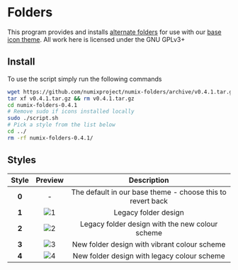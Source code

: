 # Folders
This program provides and installs [alternate folders](https://github.com/numixproject/numix-folders/blob/master/readme.md#styles) for use with our [base icon theme](https://github.com/numixproject/numix-icon-theme). All work here is licensed under the GNU GPLv3+

## Install
To use the script simply run the following commands
```bash
wget https://github.com/numixproject/numix-folders/archive/v0.4.1.tar.gz
tar xf v0.4.1.tar.gz && rm v0.4.1.tar.gz
cd numix-folders-0.4.1
# Remove sudo if icons installed locally
sudo ./script.sh
# Pick a style from the list below
cd ../
rm -rf numix-folders-0.4.1/
```


## Styles
| Style | Preview  | Description |
| :------------: |:---------------:| :-----:|
| **0** | - | The default in our base theme - choose this to revert back |
| **1** | ![1](https://raw.githubusercontent.com/numixproject/numix-folders/master/files/1/preview.png) | Legacy folder design |
| **2** | ![2](https://raw.githubusercontent.com/numixproject/numix-folders/master/files/2/preview.png) | Legacy folder design with the new colour scheme |
| **3** | ![3](https://raw.githubusercontent.com/numixproject/numix-folders/master/files/3/preview.png) | New folder design with vibrant colour scheme |
| **4** | ![4](https://raw.githubusercontent.com/numixproject/numix-folders/master/files/4/preview.png) | New folder design with legacy colour scheme |

